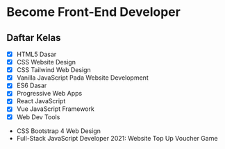 # Become Front-End Developer
## Daftar Kelas
- [x] HTML5 Dasar
- [x] CSS Website Design
- [x] CSS Tailwind Web Design
- [x] Vanilla JavaScript Pada Website Development
- [x] ES6 Dasar
- [x] Progressive Web Apps
- [x] React JavaScript
- [x] Vue JavaScript Framework
- [x] Web Dev Tools
- CSS Bootstrap 4 Web Design
-  Full-Stack JavaScript Developer 2021: Website Top Up Voucher Game